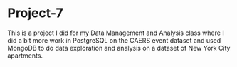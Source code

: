 # Project-7

This is a project I did for my Data Management and Analysis class where I did a bit more work in PostgreSQL on the CAERS event dataset and used MongoDB to do data exploration and analysis on a dataset of New York City apartments. 
